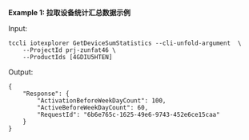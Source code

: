 **Example 1: 拉取设备统计汇总数据示例**



Input: 

```
tccli iotexplorer GetDeviceSumStatistics --cli-unfold-argument  \
    --ProjectId prj-zunfat46 \
    --ProductIds [4GDIU5HTEN]
```

Output: 
```
{
    "Response": {
        "ActivationBeforeWeekDayCount": 100,
        "ActiveBeforeWeekDayCount": 60,
        "RequestId": "6b6e765c-1625-49e6-9743-452e6ce15caa"
    }
}
```

